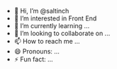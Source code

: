 - 👋 Hi, I’m @saltinch
- 👀 I’m interested in Front End 
- 🌱 I’m currently learning ...
- 💞️ I’m looking to collaborate on ...
- 📫 How to reach me ...
- 😄 Pronouns: ...
- ⚡ Fun fact: ...

<!---
saltinch/saltinch is a ✨ special ✨ repository because its `README.md` (this file) appears on your GitHub profile.
You can click the Preview link to take a look at your changes.
--->
